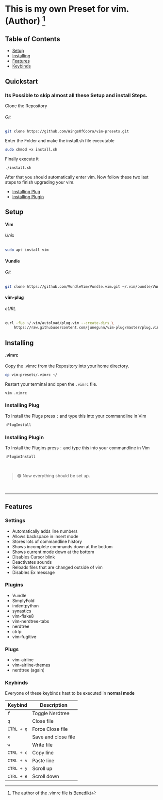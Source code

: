 # This is my own Preset for vim. (Author) [^1]


[^1]: The author of the .vimrc file is [Benedikt](https://github.com/FellowFellow)

## Table of Contents
- [Setup](#setup)
- [Installing](#installing)
- [Features](#features)
- [Keybinds](#keybinds)

## Quickstart

### Its Possible to skip almost all these Setup and install Steps.

Clone the Repository

###### Git

```sh
git clone https://github.com/WingsOfCobra/vim-presets.git
``` 
Enter the Folder and make the install.sh file executable

```sh
sudo chmod +x install.sh
```

Finally execute it

```sh
./install.sh
```

After that you should automatically enter vim.
Now follow these two last steps to finish upgrading your vim.

- [Installing Plug](#installing-plug)
- [Installing Plugin](#installing-plugin)

## Setup

#### Vim 


###### Unix

```sh
sudo apt install vim
```

#### Vundle

###### Git

```sh
git clone https://github.com/VundleVim/Vundle.vim.git ~/.vim/bundle/Vundle.vim
```

#### vim-plug

###### cURL

```sh
curl -fLo ~/.vim/autoload/plug.vim --create-dirs \
    https://raw.githubusercontent.com/junegunn/vim-plug/master/plug.vim
```

## Installing


#### .vimrc

Copy the .vimrc from the Repository into your home directory.

```sh
cp vim-presets/.vimrc ~/
```


Restart your terminal and open the `.vimrc` file.

```sh
vim .vimrc
```


### Installing Plug

To Install the Plugs press `:` and type this into your commandline in Vim

```sh
:PlugInstall
```


### Installing Plugin

To Install the Plugins press `:` and type this into your commandline in Vim

```sh
:PluginInstall
```
<br>

> 🟢 Now everything should be set up. 

<br>

---

## Features

### Settings

- Automatically adds line numbers
- Allows backspace in insert mode
- Stores lots of commandline history
- Shows incomplete commands down at the bottom
- Shows current mode down at the bottom
- Disables Cursor blink
- Deactivates sounds
- Reloads files that are changed outside of vim
- Disables Ex message

### Plugins

- Vundle
- SimplyFold
- indentpython
- synastics
- vim-flake8
- vim-nerdtree-tabs
- nerdtree
- ctrlp
- vim-fugitive


### Plugs

- vim-airline
- vim-airline-themes
- nerdtree (again)

### Keybinds

Everyone of these keybinds hast to be executed in **normal mode**

| Keybind | Description |
| ----------- | ----------- |
| `f`  | Toggle Nerdtree |
| `q` | Close file |
| `CTRL + q` | Force Close file |
| `x` | Save and close file  |
| `w` | Write file |
| `CTRL + c` | Copy line |
| `CTRL + v` | Paste line |
| `CTRL + y` | Scroll up |
| `CTRL + e` | Scroll down |


